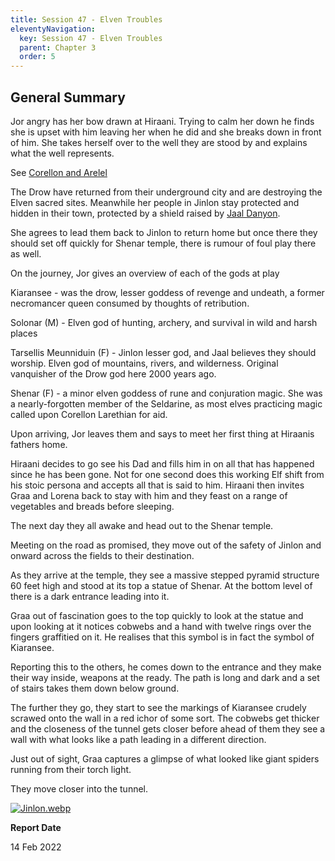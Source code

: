 ```yaml
---
title: Session 47 - Elven Troubles
eleventyNavigation:
  key: Session 47 - Elven Troubles
  parent: Chapter 3
  order: 5
---
```


## General Summary

Jor angry has her bow drawn at Hiraani. Trying to calm her down he finds she is upset with him leaving her when he did and she breaks down in front of him. She takes herself over to the well they are stood by and explains what the well represents.  

 See [Corellon and Arelel](/w/vlendir-drusslegend/a/corellon-and-arelel-article)

 The Drow have returned from their underground city and are destroying the Elven sacred sites. Meanwhile her people in Jinlon stay protected and hidden in their town, protected by a shield raised by [Jaal Danyon](/w/vlendir-drusslegend/a/jaal-danyon-person).  

 She agrees to lead them back to Jinlon to return home but once there they should set off quickly for Shenar temple, there is rumour of foul play there as well.  

 On the journey, Jor gives an overview of each of the gods at play  

 Kiaransee - was the drow, lesser goddess of revenge and undeath, a former necromancer queen consumed by thoughts of retribution.  

 Solonar (M) - Elven god of hunting, archery, and survival in wild and harsh places  

 Tarsellis Meunniduin (F) - Jinlon lesser god, and Jaal believes they should worship. Elven god of mountains, rivers, and wilderness. Original vanquisher of the Drow god here 2000 years ago.  

 Shenar (F) - a minor elven goddess of rune and conjuration magic. She was a nearly-forgotten member of the Seldarine, as most elves practicing magic called upon Corellon Larethian for aid.  

 Upon arriving, Jor leaves them and says to meet her first thing at Hiraanis fathers home.  

 Hiraani decides to go see his Dad and fills him in on all that has happened since he has been gone. Not for one second does this working Elf shift from his stoic persona and accepts all that is said to him. Hiraani then invites Graa and Lorena back to stay with him and they feast on a range of vegetables and breads before sleeping.  

 The next day they all awake and head out to the Shenar temple.  

 Meeting on the road as promised, they move out of the safety of Jinlon and onward across the fields to their destination.  

 As they arrive at the temple, they see a massive stepped pyramid structure 60 feet high and stood at its top a statue of Shenar. At the bottom level of there is a dark entrance leading into it.  

 Graa out of fascination goes to the top quickly to look at the statue and upon looking at it notices cobwebs and a hand with twelve rings over the fingers graffitied on it. He realises that this symbol is in fact the symbol of Kiaransee.  

 Reporting this to the others, he comes down to the entrance and they make their way inside, weapons at the ready. The path is long and dark and a set of stairs takes them down below ground.  

 The further they go, they start to see the markings of Kiaransee crudely scrawed onto the wall in a red ichor of some sort. The cobwebs get thicker and the closeness of the tunnel gets closer before ahead of them they see a wall with what looks like a path leading in a different direction.  

 Just out of sight, Graa captures a glimpse of what looked like giant spiders running from their torch light.  

 They move closer into the tunnel.

[![](/uploads/images/f6b482f7f5eb162ee69470e67f43c875.webp "Jinlon.webp")](/i/3406416 "Jinlon.webp")

**Report Date**

14 Feb 2022
